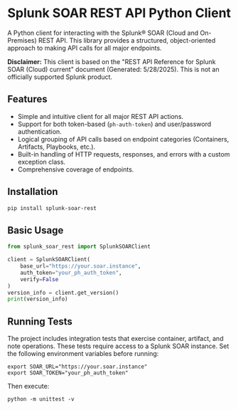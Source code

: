 # Splunk SOAR REST API Python Client

A Python client for interacting with the Splunk® SOAR (Cloud and On-Premises) REST API. This library provides a structured, object-oriented approach to making API calls for all major endpoints.

**Disclaimer:** This client is based on the "REST API Reference for Splunk SOAR (Cloud) current" document (Generated: 5/28/2025). This is not an officially supported Splunk product.

## Features

- Simple and intuitive client for all major REST API actions.
- Support for both token-based (`ph-auth-token`) and user/password authentication.
- Logical grouping of API calls based on endpoint categories (Containers, Artifacts, Playbooks, etc.).
- Built-in handling of HTTP requests, responses, and errors with a custom exception class.
- Comprehensive coverage of endpoints.

## Installation

```bash
pip install splunk-soar-rest
```

## Basic Usage

```python
from splunk_soar_rest import SplunkSOARClient

client = SplunkSOARClient(
    base_url="https://your.soar.instance",
    auth_token="your_ph_auth_token",
    verify=False
)
version_info = client.get_version()
print(version_info)
```

## Running Tests

The project includes integration tests that exercise container, artifact, and note operations. These tests require access to a Splunk SOAR instance. Set the following environment variables before running:

```
export SOAR_URL="https://your.soar.instance"
export SOAR_TOKEN="your_ph_auth_token"
```

Then execute:

```
python -m unittest -v
```
